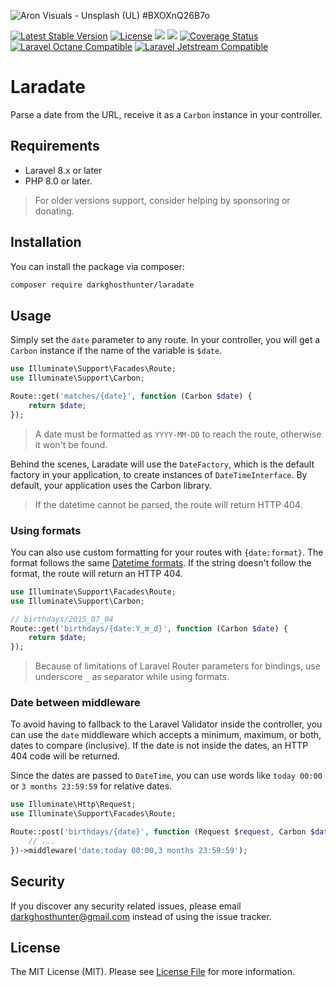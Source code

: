![Aron Visuals - Unsplash (UL) #BXOXnQ26B7o](https://images.unsplash.com/photo-1501139083538-0139583c060f?ixid=MnwxMjA3fDB8MHxwaG90by1wYWdlfHx8fGVufDB8fHx8&ixlib=rb-1.2.1&auto=format&fit=crop&w=1200&h=400&q=80)

[![Latest Stable Version](https://poser.pugx.org/darkghosthunter/laradate/v/stable)](https://packagist.org/packages/darkghosthunter/laradate) [![License](https://poser.pugx.org/darkghosthunter/laradate/license)](https://packagist.org/packages/darkghosthunter/laradate) ![](https://img.shields.io/packagist/php-v/darkghosthunter/laradate.svg) ![](https://github.com/DarkGhostHunter/Laradate/workflows/PHP%20Composer/badge.svg) [![Coverage Status](https://coveralls.io/repos/github/DarkGhostHunter/Laradate/badge.svg?branch=master)](https://coveralls.io/github/DarkGhostHunter/Laradate?branch=master) [![Laravel Octane Compatible](https://img.shields.io/badge/Laravel%20Octane-Compatible-success?style=flat&logo=laravel)](https://github.com/laravel/octane) [![Laravel Jetstream Compatible](https://img.shields.io/badge/Laravel%20Jetstream-Compatible-success?style=flat&logo=laravel)](https://jetstream.laravel.com/) 

# Laradate

Parse a date from the URL, receive it as a `Carbon` instance in your controller.

## Requirements

* Laravel 8.x or later
* PHP 8.0 or later.

> For older versions support, consider helping by sponsoring or donating.

## Installation

You can install the package via composer:

```bash
composer require darkghosthunter/laradate
```

## Usage

Simply set the `date` parameter to any route. In your controller, you will get a `Carbon` instance if the name of the variable is `$date`.

```php
use Illuminate\Support\Facades\Route;
use Illuminate\Support\Carbon;

Route::get('matches/{date}', function (Carbon $date) {
    return $date;
});
```

> A date must be formatted as `YYYY-MM-DD` to reach the route, otherwise it won't be found.

Behind the scenes, Laradate will use the `DateFactory`, which is the default factory in your application, to create instances of `DateTimeInterface`. By default, your application uses the Carbon library.

> If the datetime cannot be parsed, the route will return HTTP 404.

### Using formats

You can also use custom formatting for your routes with `{date:format}`. The format follows the same [Datetime formats](https://php.net/manual/datetime.createfromformat.php). If the string doesn't follow the format, the route will return an HTTP 404.

```php
use Illuminate\Support\Facades\Route;
use Illuminate\Support\Carbon;

// birthdays/2015_07_04
Route::get('birthdays/{date:Y_m_d}', function (Carbon $date) {
    return $date;
});
```

> Because of limitations of Laravel Router parameters for bindings, use underscore `_` as separator while using formats.

### Date between middleware

To avoid having to fallback to the Laravel Validator inside the controller, you can use the `date` middleware which accepts a minimum, maximum, or both, dates to compare (inclusive). If the date is not inside the dates, an HTTP 404 code will be returned.

Since the dates are passed to `DateTime`, you can use words like `today 00:00` or `3 months 23:59:59` for relative dates.

```php
use Illuminate\Http\Request;
use Illuminate\Support\Facades\Route;

Route::post('birthdays/{date}', function (Request $request, Carbon $date) {
    // ...
})->middleware('date:today 00:00,3 months 23:59:59');
```

## Security

If you discover any security related issues, please email darkghosthunter@gmail.com instead of using the issue tracker.

## License

The MIT License (MIT). Please see [License File](LICENSE.md) for more information.
